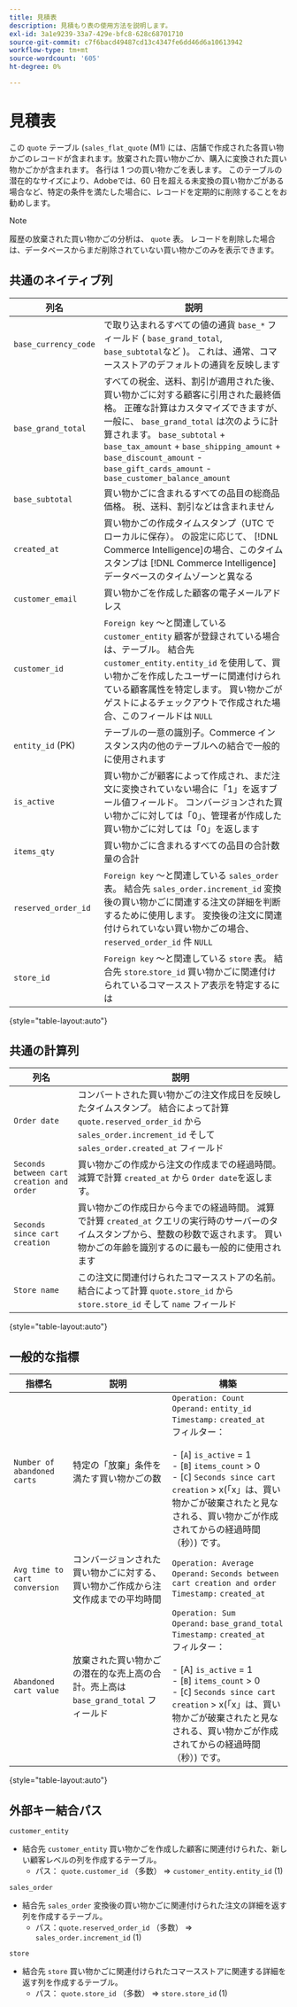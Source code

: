 ```yaml
---
title: 見積表
description: 見積もり表の使用方法を説明します。
exl-id: 3a1e9239-33a7-429e-bfc8-628c68701710
source-git-commit: c7f6bacd49487cd13c4347fe6dd46d6a10613942
workflow-type: tm+mt
source-wordcount: '605'
ht-degree: 0%

---
```


# 見積表

この `quote` テーブル (`sales_flat_quote` (M1) には、店舗で作成された各買い物かごのレコードが含まれます。放棄された買い物かごか、購入に変換された買い物かごかが含まれます。 各行は 1 つの買い物かごを表します。 このテーブルの潜在的なサイズにより、Adobeでは、60 日を超える未変換の買い物かごがある場合など、特定の条件を満たした場合に、レコードを定期的に削除することをお勧めします。

>[!NOTE]
>
>履歴の放棄された買い物かごの分析は、 `quote` 表。 レコードを削除した場合は、データベースからまだ削除されていない買い物かごのみを表示できます。

## 共通のネイティブ列

| **列名** | **説明** |
|---|---|
| `base_currency_code` | で取り込まれるすべての値の通貨 `base_*` フィールド ( `base_grand_total`, `base_subtotal`など )。 これは、通常、コマースストアのデフォルトの通貨を反映します |
| `base_grand_total` | すべての税金、送料、割引が適用された後、買い物かごに対する顧客に引用された最終価格。 正確な計算はカスタマイズできますが、一般に、 `base_grand_total` は次のように計算されます。 `base_subtotal` + `base_tax_amount` + `base_shipping_amount` + `base_discount_amount` - `base_gift_cards_amount` - `base_customer_balance_amount` |
| `base_subtotal` | 買い物かごに含まれるすべての品目の総商品価格。 税、送料、割引などは含まれません |
| `created_at` | 買い物かごの作成タイムスタンプ（UTC でローカルに保存）。 の設定に応じて、 [!DNL Commerce Intelligence]の場合、このタイムスタンプは [!DNL Commerce Intelligence] データベースのタイムゾーンと異なる |
| `customer_email` | 買い物かごを作成した顧客の電子メールアドレス |
| `customer_id` | `Foreign key` ～と関連している `customer_entity` 顧客が登録されている場合は、テーブル。 結合先 `customer_entity.entity_id` を使用して、買い物かごを作成したユーザーに関連付けられている顧客属性を特定します。 買い物かごがゲストによるチェックアウトで作成された場合、このフィールドは `NULL` |
| `entity_id` (PK) | テーブルの一意の識別子。Commerce インスタンス内の他のテーブルへの結合で一般的に使用されます |
| `is_active` | 買い物かごが顧客によって作成され、まだ注文に変換されていない場合に「1」を返すブール値フィールド。 コンバージョンされた買い物かごに対しては「0」、管理者が作成した買い物かごに対しては「0」を返します |
| `items_qty` | 買い物かごに含まれるすべての品目の合計数量の合計 |
| `reserved_order_id` | `Foreign key` ～と関連している `sales_order` 表。 結合先 `sales_order.increment_id` 変換後の買い物かごに関連する注文の詳細を判断するために使用します。 変換後の注文に関連付けられていない買い物かごの場合、 `reserved_order_id` 件 `NULL` |
| `store_id` | `Foreign key` ～と関連している `store` 表。 結合先 `store`.`store_id` 買い物かごに関連付けられているコマースストア表示を特定するには |

{style="table-layout:auto"}

## 共通の計算列

| **列名** | **説明** |
|---|---|
| `Order date` | コンバートされた買い物かごの注文作成日を反映したタイムスタンプ。 結合によって計算 `quote.reserved_order_id` から `sales_order.increment_id` そして `sales_order.created_at` フィールド |
| `Seconds between cart creation and order` | 買い物かごの作成から注文の作成までの経過時間。 減算で計算 `created_at` から `Order date`を返します。 |
| `Seconds since cart creation` | 買い物かごの作成日から今までの経過時間。 減算で計算 `created_at` クエリの実行時のサーバーのタイムスタンプから、整数の秒数で返されます。 買い物かごの年齢を識別するのに最も一般的に使用されます |
| `Store name` | この注文に関連付けられたコマースストアの名前。 結合によって計算 `quote.store_id` から `store.store_id` そして `name` フィールド |

{style="table-layout:auto"}

## 一般的な指標

| **指標名** | **説明** | **構築** |
|---|---|---|
| `Number of abandoned carts` | 特定の「放棄」条件を満たす買い物かごの数 | `Operation: Count`<br/>`Operand:` `entity_id`<br/>`Timestamp:` `created_at`<br/>フィルター：<br><br>- \[`A`\] `is_active` = 1<br>- \[`B`\] `items_count` > 0<br>- \[`C`\] `Seconds since cart creation` > x(「x」は、買い物かごが破棄されたと見なされる、買い物かごが作成されてからの経過時間（秒）) です。 |
| `Avg time to cart conversion` | コンバージョンされた買い物かごに対する、買い物かご作成から注文作成までの平均時間 | `Operation: Average`<br>`Operand:` `Seconds between cart creation and order`<br>`Timestamp:` `created_at` |
| `Abandoned cart value` | 放棄された買い物かごの潜在的な売上高の合計。売上高は `base_grand_total` フィールド | `Operation: Sum`<br>`Operand:` `base_grand_total`<br>`Timestamp:` `created_at`<br>フィルター：<br><br>- \[A\] `is_active` = 1<br>- \[`B`\] `items_count` > 0<br>- \[`C`\] `Seconds since cart creation` > x(「x」は、買い物かごが破棄されたと見なされる、買い物かごが作成されてからの経過時間（秒）) です。 |

{style="table-layout:auto"}

## 外部キー結合パス

`customer_entity`

* 結合先 `customer_entity` 買い物かごを作成した顧客に関連付けられた、新しい顧客レベルの列を作成するテーブル。
   * パス： `quote.customer_id` （多数） => `customer_entity.entity_id` (1)

`sales_order`

* 結合先 `sales_order` 変換後の買い物かごに関連付けられた注文の詳細を返す列を作成するテーブル。
   * パス：`quote.reserved_order_id` （多数） => `sales_order.increment_id` (1)

`store`

* 結合先 `store` 買い物かごに関連付けられたコマースストアに関連する詳細を返す列を作成するテーブル。
   * パス： `quote.store_id` （多数） => `store.store_id` (1)

